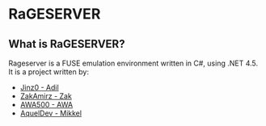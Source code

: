 ﻿<h1>RaGESERVER</h1>

<h2>What is RaGESERVER?</h2>
Rageserver is a FUSE emulation environment written in C#, using .NET 4.5. It is a project written by:
<ul>
<li><a href="https://github.com/Jinz0">Jinz0 - Adil</a></li>
<li><a href="https://github.com/zakamirz">ZakAmirz - Zak</a></li>
<li><a href="https://github.com/awa500">AWA500 - AWA</a></li>
<li><a href="https://github.com/aqueldev">AquelDev - Mikkel</a></li>

